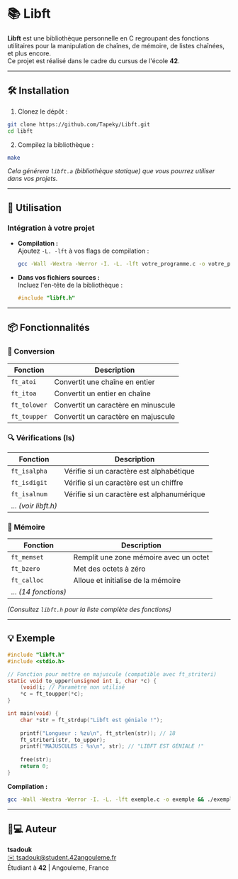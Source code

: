 
# 📚 Libft

**Libft** est une bibliothèque personnelle en C regroupant des fonctions utilitaires pour la manipulation de chaînes, de mémoire, de listes chaînées, et plus encore.  
Ce projet est réalisé dans le cadre du cursus de l'école **42**.

---

## 🛠 Installation

1. Clonez le dépôt :
```bash
git clone https://github.com/Tapeky/Libft.git
cd libft

```
2. Compilez la bibliothèque :
```bash
make
```
*Cela générera `libft.a` (bibliothèque statique) que vous pourrez utiliser dans vos projets.*

---

## 🚀 Utilisation

### Intégration à votre projet
- **Compilation :**  
  Ajoutez `-L. -lft` à vos flags de compilation :
  ```bash
  gcc -Wall -Wextra -Werror -I. -L. -lft votre_programme.c -o votre_programme
  ```

- **Dans vos fichiers sources :**  
  Incluez l'en-tête de la bibliothèque :
  ```c
  #include "libft.h"
  ```

---

## 📦 Fonctionnalités

### 🔄 Conversion
| Fonction       | Description                          |
|----------------|--------------------------------------|
| `ft_atoi`      | Convertit une chaîne en entier       |
| `ft_itoa`      | Convertit un entier en chaîne        |
| `ft_tolower`   | Convertit un caractère en minuscule  |
| `ft_toupper`   | Convertit un caractère en majuscule  |

### 🔍 Vérifications (Is)
| Fonction       | Description                          |
|----------------|--------------------------------------|
| `ft_isalpha`   | Vérifie si un caractère est alphabétique |
| `ft_isdigit`   | Vérifie si un caractère est un chiffre |
| `ft_isalnum`   | Vérifie si un caractère est alphanumérique |
| ... *(voir libft.h)* | |

### 🧠 Mémoire
| Fonction       | Description                          |
|----------------|--------------------------------------|
| `ft_memset`    | Remplit une zone mémoire avec un octet |
| `ft_bzero`     | Met des octets à zéro                |
| `ft_calloc`    | Alloue et initialise de la mémoire   |
| ... *(14 fonctions)* | |

*(Consultez `libft.h` pour la liste complète des fonctions)*

---

## 💡 Exemple

```c
#include "libft.h"
#include <stdio.h>

// Fonction pour mettre en majuscule (compatible avec ft_striteri)
static void to_upper(unsigned int i, char *c) {
    (void)i; // Paramètre non utilisé
    *c = ft_toupper(*c);
}

int main(void) {
    char *str = ft_strdup("Libft est géniale !");
    
    printf("Longueur : %zu\n", ft_strlen(str)); // 18
    ft_striteri(str, to_upper);
    printf("MAJUSCULES : %s\n", str); // "LIBFT EST GÉNIALE !"
    
    free(str);
    return 0;
}
```

**Compilation :**
```bash
gcc -Wall -Wextra -Werror -I. -L. -lft exemple.c -o exemple && ./exemple
```

---

## 👨💻 Auteur  
**tsadouk**  
[✉️ tsadouk@student.42angouleme.fr](mailto:tsadouk@42angouleme.fr)  
Étudiant à **42** | Angouleme, France

